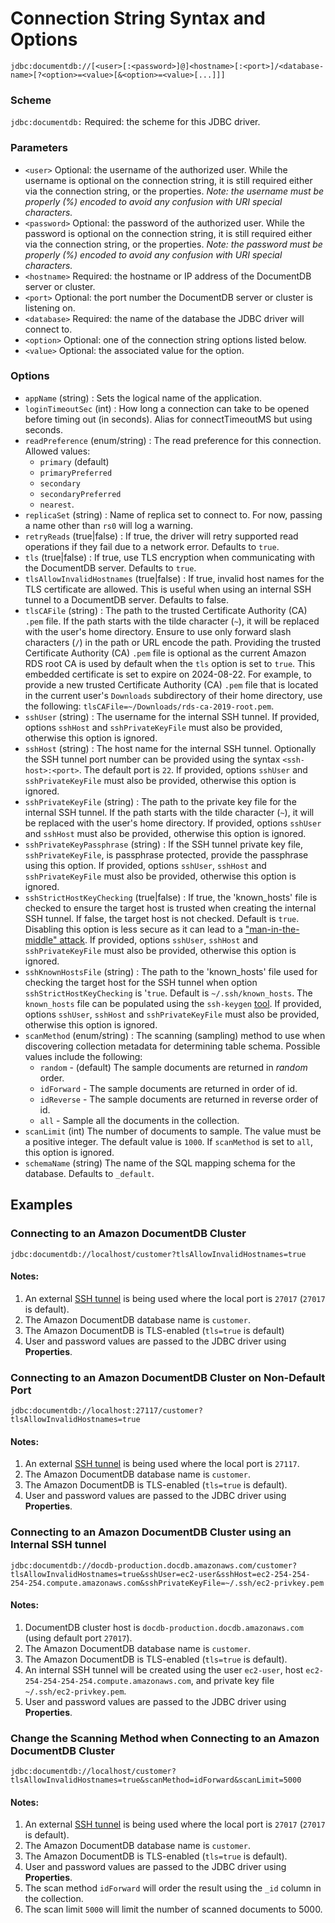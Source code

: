 # Connection String Syntax and Options

`jdbc:documentdb://[<user>[:<password>]@]<hostname>[:<port>]/<database-name>[?<option>=<value>[&<option>=<value>[...]]]`

### Scheme

`jdbc:documentdb:` Required: the scheme for this JDBC driver.

### Parameters

- `<user>` Optional: the username of the authorized user. While the username is optional on the
  connection string, it is still required either via the connection string, or the properties.
  _Note: the username must be properly (%) encoded to avoid any confusion with URI special
  characters._
- `<password>` Optional: the password of the authorized user. While the password is optional on the
  connection string, it is still required either via the connection string, or the properties.
  _Note: the password must be properly (%) encoded to avoid any confusion with URI special
  characters._
- `<hostname>` Required: the hostname or IP address of the DocumentDB server or cluster.
- `<port>` Optional: the port number the DocumentDB server or cluster is listening on.
- `<database>` Required: the name of the database the JDBC driver will connect to.
- `<option>` Optional: one of the connection string options listed below.
- `<value>` Optional: the associated value for the option.

### Options

- `appName` (string) : Sets the logical name of the application.
- `loginTimeoutSec` (int) : How long a connection can take to be opened before timing out (in seconds).
  Alias for connectTimeoutMS but using seconds.
- `readPreference` (enum/string) : The read preference for this connection. Allowed values:
    - `primary` (default)
    - `primaryPreferred`
    - `secondary`
    - `secondaryPreferred`
    - `nearest`.
- `replicaSet` (string) : Name of replica set to connect to. For now, passing a name other than
  `rs0` will log a warning.
- `retryReads` (true|false) : If true, the driver will retry supported read operations if they
  fail due to a network error. Defaults to `true`.
- `tls` (true|false) : If true, use TLS encryption when communicating with the DocumentDB server.
  Defaults to `true`.
- `tlsAllowInvalidHostnames` (true|false) : If true, invalid host names for the TLS certificate
  are allowed. This is useful when using an internal SSH tunnel to a DocumentDB server. Defaults to false.
- `tlsCAFile` (string) : The path to the trusted Certificate Authority (CA) `.pem` file. If the
  path starts with the tilde character (`~`), it will be replaced with the user's home directory.
  Ensure to use only forward slash characters (`/`) in the path or URL encode the path. Providing
  the trusted Certificate Authority (CA) `.pem` file is optional as the current Amazon RDS root CA
  is used by default when the `tls` option is set to `true`. This embedded certificate is set to
  expire on 2024-08-22. For example, to provide a new trusted Certificate Authority (CA) `.pem`
  file that is located in the current user's `Downloads` subdirectory of their home directory,
  use the following: `tlsCAFile=~/Downloads/rds-ca-2019-root.pem`.
- `sshUser` (string) : The username for the internal SSH tunnel. 
  If provided, options `sshHost` and `sshPrivateKeyFile` must also be provided, otherwise this
  option is ignored.
- `sshHost` (string) : The host name for the internal SSH tunnel. Optionally the SSH tunnel port number can be
  provided using the syntax `<ssh-host>:<port>`. The default port is `22`.
  If provided, options `sshUser` and `sshPrivateKeyFile` must also be provided, otherwise this
  option is ignored. 
- `sshPrivateKeyFile` (string) : The path to the private key file for the internal SSH tunnel. If the
  path starts with the tilde character (`~`), it will be replaced with the user's home directory.
  If provided, options `sshUser` and `sshHost` must also be provided, otherwise this option 
  is ignored.
- `sshPrivateKeyPassphrase` (string) : If the SSH tunnel private key file, `sshPrivateKeyFile`, is
  passphrase protected, provide the passphrase using this option.
  If provided, options `sshUser`, `sshHost` and `sshPrivateKeyFile` must also be provided,
  otherwise this option is ignored.
- `sshStrictHostKeyChecking` (true|false) : If true, the 'known_hosts' file is checked to ensure 
  the target host is trusted when creating the internal SSH tunnel. If false, the target host is not checked.
  Default is `true`. Disabling this option is less secure as it can lead to a 
  ["man-in-the-middle" attack](https://en.wikipedia.org/wiki/Man-in-the-middle_attack).
  If provided, options `sshUser`, `sshHost` and `sshPrivateKeyFile` must also be provided,
  otherwise this option is ignored.
- `sshKnownHostsFile` (string) : The path to the 'known_hosts' file used for checking the target 
  host for the SSH tunnel when option `sshStrictHostKeyChecking` is '`true`.
  Default is `~/.ssh/known_hosts`. The `known_hosts` file
  can be populated using the `ssh-keygen` [tool](https://www.ssh.com/academy/ssh/keygen).
  If provided, options `sshUser`, `sshHost` and `sshPrivateKeyFile` must also be provided,
  otherwise this option is ignored.
- `scanMethod` (enum/string) : The scanning (sampling) method to use when discovering collection
  metadata for determining table schema. Possible values include the following:
    - `random` - (default) The sample documents are returned in _random_ order.
    - `idForward` - The sample documents are returned in order of id.
    - `idReverse` - The sample documents are returned in reverse order of id.
    - `all` - Sample all the documents in the collection.
- `scanLimit` (int) The number of documents to sample. The value must be a positive integer.
  The default value is `1000`. If `scanMethod` is set to `all`, this option is ignored.
- `schemaName` (string) The name of the SQL mapping schema for the database. Defaults to `_default`.  

## Examples

### Connecting to an Amazon DocumentDB Cluster

```
jdbc:documentdb://localhost/customer?tlsAllowInvalidHostnames=true
```

#### Notes:

1. An external [SSH tunnel](setup.md#using-a-ssh-tunnel-to-connect-to-amazon-documentdb) is being used where the local 
port is `27017` (`27017` is default).
2. The Amazon DocumentDB database name is `customer`.
3. The Amazon DocumentDB is TLS-enabled (`tls=true` is default)
4. User and password values are passed to the JDBC driver using **Properties**.

### Connecting to an Amazon DocumentDB Cluster on Non-Default Port

```
jdbc:documentdb://localhost:27117/customer?tlsAllowInvalidHostnames=true
```

#### Notes:

1. An external [SSH tunnel](setup.md#using-a-ssh-tunnel-to-connect-to-amazon-documentdb) is being used where the local 
port is `27117`.
1. The Amazon DocumentDB database name is `customer`.
1. The Amazon DocumentDB is TLS-enabled (`tls=true` is default).
1. User and password values are passed to the JDBC driver using **Properties**.

### Connecting to an Amazon DocumentDB Cluster using an Internal SSH tunnel

```
jdbc:documentdb://docdb-production.docdb.amazonaws.com/customer?tlsAllowInvalidHostnames=true&sshUser=ec2-user&sshHost=ec2-254-254-254-254.compute.amazonaws.com&sshPrivateKeyFile=~/.ssh/ec2-privkey.pem
```

#### Notes:

1. DocumentDB cluster host is `docdb-production.docdb.amazonaws.com` (using default port `27017`).
2. The Amazon DocumentDB database name is `customer`.
3. The Amazon DocumentDB is TLS-enabled (`tls=true` is default).
4. An internal SSH tunnel will be created using the user `ec2-user`,
   host `ec2-254-254-254-254.compute.amazonaws.com`, and private key file `~/.ssh/ec2-privkey.pem`.
6. User and password values are passed to the JDBC driver using **Properties**.

### Change the Scanning Method when Connecting to an Amazon DocumentDB Cluster

```
jdbc:documentdb://localhost/customer?tlsAllowInvalidHostnames=true&scanMethod=idForward&scanLimit=5000
```

#### Notes:

1. An external [SSH tunnel](setup.md#using-a-ssh-tunnel-to-connect-to-amazon-documentdb) is being used where the 
local port is `27017` (`27017` is default).
2. The Amazon DocumentDB database name is `customer`.
3. The Amazon DocumentDB is TLS-enabled (`tls=true` is default).
4. User and password values are passed to the JDBC driver using **Properties**.
5. The scan method `idForward` will order the result using the `_id` column in the collection.
6. The scan limit `5000` will limit the number of scanned documents to 5000.
